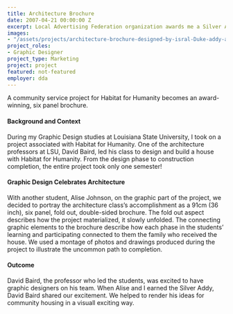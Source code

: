 ```yaml
---
title: Architecture Brochure
date: 2007-04-21 00:00:00 Z
excerpt: Local Advertising Federation organization awards me a Silver Addy in the student category for an architectural brochure.
images:
- "/assets/projects/architecture-brochure-designed-by-isral-Duke-addy-award-2007.jpg"
project_roles:
- Graphic Designer
project_type: Marketing
project: project
featured: not-featured
employer: dda
---
```

<p class="lead">A community service project for Habitat for Humanity becomes an award-winning, six panel brochure.</p>

#### Background and Context

During  my Graphic Design studies at Louisiana State University, I took on a project associated with Habitat for Humanity. One of the architecture professors at LSU, David Baird, led his class to design and build a house with Habitat for Humanity. From the design phase to construction completion, the entire project took only one semester!

#### Graphic Design Celebrates Architecture

With another student, Alise Johnson, on the graphic part of the project, we decided to portray the architecture class’s accomplishment as a 91cm (36 inch), six panel, fold out, double-sided brochure. The fold out aspect describes how the project materialized, it slowly unfolded. The connecting graphic elements to the brochure describe how each phase in the students’ learning and participating connected to them the family who received the house. We used a montage of photos and drawings produced during the project to illustrate the uncommon path to completion.

#### Outcome

David Baird, the professor who led the students, was excited to have graphic designers on his team. When Alise and I earned the Silver Addy, David Baird shared our excitement. We helped to render his ideas for community housing in a visuall exciting way.